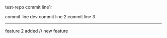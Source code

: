 test-repo
commit line1:

commit line dev
commit line 2
commit line 3 
*********
feature 2 added // new feature 